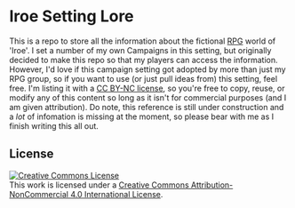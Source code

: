 # Iroe Setting Lore

This is a repo to store all the information about the fictional [RPG](https://en.wikipedia.org/wiki/Tabletop_role-playing_game) world of 'Iroe'.
I set a number of my own Campaigns in this setting, but originally decided to make this repo so that my players can access the information.
However, I'd love if this campaign setting got adopted by more than just my RPG group, so if you want to use (or just pull ideas from) this setting, feel free. 
I'm listing it with a [CC BY-NC license](#license), so you're free to copy, reuse, or modify any of this content so long as it isn't for commercial purposes (and I am given attribution). 
Do note, this reference is still under construction and a *lot* of infomation is missing at the moment, so please bear with me as I finish writing this all out.


## License

<a rel="license" href="http://creativecommons.org/licenses/by-nc/4.0/"><img alt="Creative Commons License" style="border-width:0" src="https://i.creativecommons.org/l/by-nc/4.0/88x31.png" /></a><br />This work is licensed under a <a rel="license" href="http://creativecommons.org/licenses/by-nc/4.0/">Creative Commons Attribution-NonCommercial 4.0 International License</a>.